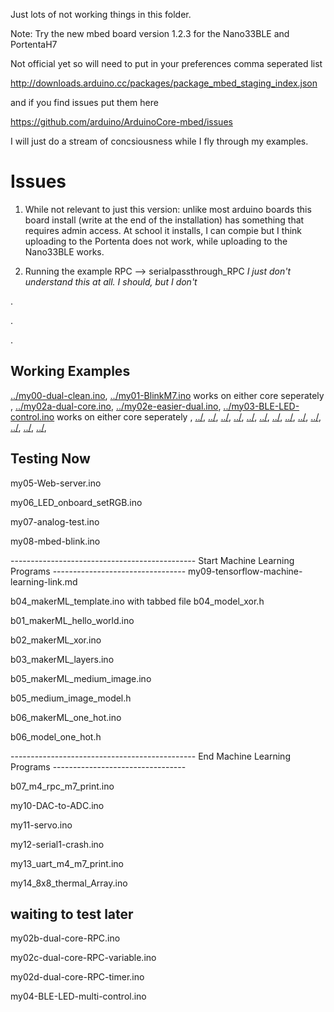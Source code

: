 Just lots of not working things in this folder.

Note: Try the new mbed board version 1.2.3 for the Nano33BLE and PortentaH7

Not official yet so will need to put in your preferences comma seperated list 

http://downloads.arduino.cc/packages/package_mbed_staging_index.json

and if you find issues put them here

https://github.com/arduino/ArduinoCore-mbed/issues


I will just do a stream of concsiousness while I fly through my examples.

# Issues

1. While not relevant to just this version: unlike most arduino boards this board install (write at the end of the installation) has something that requires admin access. At school it installs, I can compie but I think uploading to the Portenta does not work, while uploading to the Nano33BLE works.

2. Running the example RPC --> serialpassthrough_RPC     *I just don't understand this at all. I should, but I don't*



.


.



.






## Working Examples
[../my00-dual-clean.ino](../my00-dual-clean.ino), [../my01-BlinkM7.ino](../my01-BlinkM7.ino) works on either core seperately , [../my02a-dual-core.ino](../my02a-dual-core.ino),   [../my02e-easier-dual.ino](../my02e-easier-dual.ino), [../my03-BLE-LED-control.ino](../my03-BLE-LED-control.ino)  works on either core seperately , [../](../), [../](../), [../](../), [../](../), [../](../), [../](../), [../](../), [../](../), [../](../), [../](../), [../](../), [../](../), [../](../),





## Testing Now

my05-Web-server.ino

my06_LED_onboard_setRGB.ino

my07-analog-test.ino


my08-mbed-blink.ino


---------------------------------------------- Start Machine Learning Programs ---------------------------------
my09-tensorflow-machine-learning-link.md

b04_makerML_template.ino with  tabbed file b04_model_xor.h

b01_makerML_hello_world.ino

b02_makerML_xor.ino

b03_makerML_layers.ino

b05_makerML_medium_image.ino

b05_medium_image_model.h

b06_makerML_one_hot.ino

b06_model_one_hot.h



---------------------------------------------- End Machine Learning Programs ---------------------------------

b07_m4_rpc_m7_print.ino


my10-DAC-to-ADC.ino


my11-servo.ino


my12-serial1-crash.ino


my13_uart_m4_m7_print.ino


my14_8x8_thermal_Array.ino




## waiting to test later

my02b-dual-core-RPC.ino

my02c-dual-core-RPC-variable.ino

my02d-dual-core-RPC-timer.ino

my04-BLE-LED-multi-control.ino



